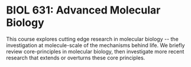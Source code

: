 # BIOL 631: Advanced Molecular Biology

This course explores cutting edge research in molecular biology -- the investigation at molecule-scale of the mechanisms behind life. We briefly review core-principles in molecular biology, then investigate more recent research that extends or overturns these core principles.